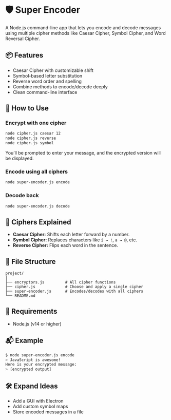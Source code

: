 # 🛡️ Super Encoder

A Node.js command-line app that lets you encode and decode messages using multiple cipher methods like Caesar Cipher, Symbol Cipher, and Word Reversal Cipher.

## 📦 Features

- Caesar Cipher with customizable shift
- Symbol-based letter substitution
- Reverse word order and spelling
- Combine methods to encode/decode deeply
- Clean command-line interface

## 🚀 How to Use

### Encrypt with one cipher
```bash
node cipher.js caesar 12
node cipher.js reverse
node cipher.js symbol
```

You’ll be prompted to enter your message, and the encrypted version will be displayed.

### Encode using all ciphers
```bash
node super-encoder.js encode
```

### Decode back
```bash
node super-encoder.js decode
```

## 🧠 Ciphers Explained

- **Caesar Cipher:** Shifts each letter forward by a number.
- **Symbol Cipher:** Replaces characters like `i → !`, `a → @`, etc.
- **Reverse Cipher:** Flips each word in the sentence.

## 📁 File Structure

```
project/
│
├── encryptors.js         # All cipher functions
├── cipher.js             # Choose and apply a single cipher
├── super-encoder.js      # Encodes/decodes with all ciphers
└── README.md
```

## 🔧 Requirements

- Node.js (v14 or higher)

## 📬 Example

```bash
$ node super-encoder.js encode
> JavaScript is awesome!
Here is your encrypted message:
> [encrypted output]
```

## 🛠️ Expand Ideas

- Add a GUI with Electron
- Add custom symbol maps
- Store encoded messages in a file
